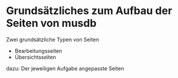# Grundsätzliches zum Aufbau der Seiten von musdb

Zwei grundsätzliche Typen von Seiten

- Bearbeitungsseiten
- Übersichtsseiten

dazu: Der jeweiligen Aufgabe angepasste Seiten
